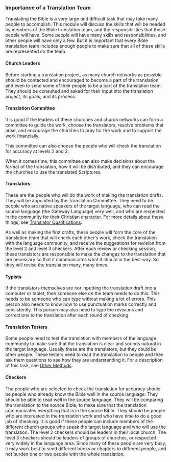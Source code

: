 
### Importance of a Translation Team

Translating the Bible is a very large and difficult task that may take many people to accomplish. This module will discuss the skills that will be needed by members of the Bible translation team, and the responsibilities that these people will have. Some people will have many skills and responsibilities, and other people will have only a few. But it is important that every Bible translation team includes enough people to make sure that all of these skills are represented on the team.

#### Church Leaders

Before starting a translation project, as many church networks as possible should be contacted and encouraged to become a part of the translation and even to send some of their people to be a part of the translation team. They should be consulted and asked for their input into the translation project, its goals, and its process. 

#### Translation Committee

It is good if the leaders of these churches and church networks can form a committee to guide the work, choose the translators, resolve problems that arise, and encourage the churches to pray for the work and to support the work financially. 

This committee can also choose the people who will check the translation for accuracy at levels 2 and 3.

When it comes time, this committee can also make decisions about the format of the translation, how it will be distributed, and they can encourage the churches to use the translated Scriptures.

#### Translators

These are the people who will do the work of making the translation drafts. They will be appointed by the Translation Committee. They need to be people who are native speakers of the target language, who can read the source language (the Gateway Language) very well, and who are respected in the community for their Christian character. For more details about these things, see [Translator Qualifications](../qualifications/01.md). 

As well as making the first drafts, these people will form the core of the translation team that will check each other's work, check the translation with the language community, and receive the suggestions for revision from the level 2 and level 3 checkers. After each review or checking session, these translators are responsible to make the changes to the translation that are necessary so that it communicates what it should in the best way. So they will revise the translation many, many times.

#### Typists

If the translators themselves are not inputting the translation draft into a computer or tablet, then someone else on the team needs to do this. This needs to be someone who can type without making a lot of errors. This person also needs to know how to use punctuation marks correctly and consistently. This person may also need to type the revisions and corrections to the translation after each round of checking.

#### Translation Testers

Some people need to test the translation with members of the language community to make sure that the translation is clear and sounds natural in the target language. Usually these are the translators, but they could be other people. These testers need to read the translation to people and then ask them questions to see how they are understanding it. For a description of this task, see [Other Methods](../../checking/other-methods/01.md). 

#### Checkers

The people who are selected to check the translation for accuracy should be people who already know the Bible well in the source language. They should be able to read well in the source language. They will be comparing the translation to the source Bible, to make sure that the translation communicates everything that is in the source Bible. They should be people who are interested in the translation work and who have time to do a good job of checking. It is good if these people can include members of the different church groups who speak the target language and who will use the translation. The level 2 checkers should be leaders in their local church. The level 3 checkers should be leaders of groups of churches, or respected very widely in the language area. Since many of these people are very busy, it may work best to send different books or chapters to different people, and not burden one or two people with the whole translation.